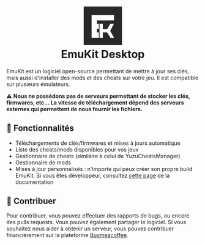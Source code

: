 <h1 align="center"><img src="img/logo.png" width="20%"><br>EmuKit Desktop</h1>
EmuKit est un logiciel open-source permettant de mettre à jour ses clés, mais aussi d'installer des mods et des cheats sur votre jeu. Il est compatible sur plusieurs émulateurs.


⚠ **Nous ne possèdons pas de serveurs permettant de stocker les clés, firmwares, etc... La vitesse de téléchargement dépend des serveurs externes qui permettent de nous fournir les fichiers.**

## 🧰 Fonctionnalités
- Téléchargements de clés/firmwares et mises à jours automatique
- Liste des cheats/mods disponibles pour vos jeux
- Gestionnaire de cheats (similaire à celui de YuzuCheatsManager)
- Gestionnaire de mods
- Mises à jour personnalisés : n'importe qui peux créer son propre build EmuKit. Si vous êtes développeur, consultez [cette page](test.com) de la documentation

## 🙌 Contribuer
Pour contribuer, vous pouvez effectuer des rapports de bugs, ou encore des pulls requests.
Vous pouvez également partager le logiciel. Si vous souhaitez nous aider à obtenir un serveur, vous pouvez contribuer financièrement sur la plateforme [Buymeacoffee](https://buymeacoffee.com/Luckyluka17).